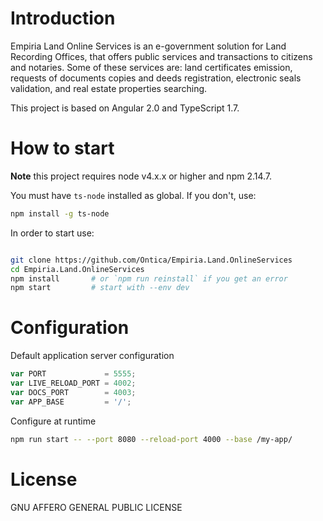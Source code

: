 # Introduction

Empiria Land Online Services is an e-government solution for Land Recording Offices, that
offers public services and transactions to citizens and notaries. Some of these services are:
land certificates emission, requests of documents copies and deeds registration, electronic
seals validation, and real estate properties searching.

This project is based on Angular 2.0 and TypeScript 1.7.

# How to start

**Note** this project requires node v4.x.x or higher and npm 2.14.7.

You must have `ts-node` installed as global. If you don't, use:

```bash
npm install -g ts-node
```

In order to start use:
```bash

git clone https://github.com/Ontica/Empiria.Land.OnlineServices
cd Empiria.Land.OnlineServices
npm install       # or `npm run reinstall` if you get an error
npm start         # start with --env dev
```

# Configuration

Default application server configuration

```javascript
var PORT             = 5555;
var LIVE_RELOAD_PORT = 4002;
var DOCS_PORT        = 4003;
var APP_BASE         = '/';
```

Configure at runtime

```bash
npm run start -- --port 8080 --reload-port 4000 --base /my-app/
```

# License

GNU AFFERO GENERAL PUBLIC LICENSE
